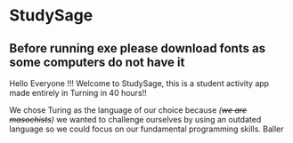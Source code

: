 # StudySage

## Before running exe please download fonts as some computers do not have it

Hello Everyone !!!
Welcome to StudySage, this is a student activity app made entirely in Turning in 40 hours!!

We chose Turing as the language of our choice because *(~~we are masochists~~)* we wanted to challenge ourselves by using an outdated language so we could focus on our fundamental programming skills.
Baller
